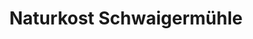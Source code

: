 ---
title: "Naturkost Schwaigermühle"
url: /rohrdorf/naturkost-schwaigermuehle/
shop: Supermarkt
---